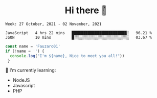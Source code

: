 <h1  align='center'> Hi there 👋 </h1>

<p align='center'> </p>

<!--START_SECTION:waka-->
```text
Week: 27 October, 2021 - 02 November, 2021

JavaScript   4 hrs 22 mins   ████████████████████████░   96.21 % 
JSON         10 mins         █░░░░░░░░░░░░░░░░░░░░░░░░   03.67 % 
```
<!--END_SECTION:waka-->

```javascript
const name = 'Fauzaro01'
if (!name = '') {
  console.log("I'm ${name}, Nice to meet you all!"))
 }
```

:page_with_curl: I'm currently learning:
- NodeJS
- Javascript
- PHP

